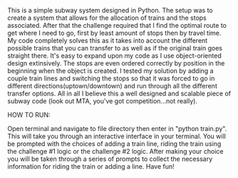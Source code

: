 This is a simple subway system designed in Python. The setup was to create
a system that allows for the allocation of trains and the stops associated.
After that the challenge required that I find the optimal route to get
where I need to go, first by least amount of stops then by travel time.
My code completely solves this as it takes into account the different
possible trains that you can transfer to as well as if the original
train goes straight there. It's easy to expand upon my code as I use
object-oriented design extinsively. The stops are even ordered correctly
by position in the beginning when the object is created. I tested my solution
by adding a couple train lines and switching the stops so that it was forced to
go in different directions(uptown/downtown) and run through all the different
transfer options. All in all I believe this a well designed and scalable
piece of subway code (look out MTA, you've got competition...not really).

HOW TO RUN:

Open terminal and navigate to file directory then enter in "python train.py".
This will take you through an interactive interface in your terminal.
You will be prompted with the choices of adding a train line, riding
the train using the challenge #1 logic or the challenge #2 logic.
After making your choice you will be taken through a series of
prompts to collect the necessary information for riding the train
or adding a line. Have fun!